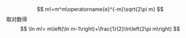$$
m!=m^m\operatorname{e}^{-m}\sqrt{2\pi m}
$$
取对数得
$$
\ln m!= m\left(\ln m-1\right)+\frac{1}{2}\ln\left(2\pi m\right)
$$
